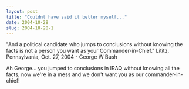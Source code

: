 ```yaml
---
layout: post
title: "Couldnt have said it better myself..."
date: 2004-10-28
slug: 2004-10-28-1
---
```


&quot;And a political candidate who jumps to conclusions without knowing the facts is not a person you want as your Commander-in-Chief.&quot; Lititz, Pennsylvania, Oct. 27, 2004 - George W Bush

Ah George... you jumped to conclusions in IRAQ without knowing all the facts, now we&apos;re in a mess and we don&apos;t want you as our commander-in-chief!

